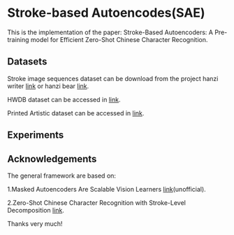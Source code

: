 # Stroke-based Autoencodes(SAE)
This is the implementation of the paper: Stroke-Based Autoencoders: A Pre-training model for Efficient Zero-Shot Chinese Character Recognition. 

## Datasets 
Stroke image sequences dataset can be download from the project hanzi writer  <a href="https://hanziwriter.org" target="_blank">link</a> or hanzi bear  <a href="https://github.com/ZongzeChen/Stroke-based-Autoencodes-SAE-/tree/main/Supplement" target="_blank">link</a>.

HWDB dataset can be accessed in <a href="http://www.nlpr.ia.ac.cn/databases/handwriting/Home.html" target="_blank">link</a>.

Printed Artistic dataset can be accessed in <a href="https://pan.baidu.com/s/1idbLAliUpsgB_IyuDS8EXg" target="_blank">link</a>.
## Experiments

## Acknowledgements

The general framework are based on:

1.Masked Autoencoders Are Scalable Vision Learners  <a href="https://github.com/pengzhiliang/MAE-pytorch" target="_blank">link</a>(unofficial).

2.Zero-Shot Chinese Character Recognition with Stroke-Level Decomposition  <a href="https://github.com/FudanVI/FudanOCR/tree/main/stroke-level-decomposition" target="_blank">link</a>.

Thanks very much!
